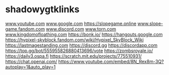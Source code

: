 # shadowygtklinks
www.youtube.com
www.google.com
https://slopegame.online
www.slope-game.fandom.com
www.discord.com
www.torn.com
www.kingdomofloathing.com
https://bonk.io/
https://hangouts.google.com
https://hypixel-skyblock.fandom.com/wiki/Hypixel_SkyBlock_Wiki
https://lastmagestanding.com
https://discord.gg
https://discordapp.com
https://top.gg/bot/555955826880413696/vote
https://zombsroyale.io/
https://daily3.ospa.fi
https://scratch.mit.edu/projects/775510931/
https://chat.openai.com/
https://www.youtube.com/embed/8N_Rex8m-3Q?autoplay=1&auto_play=1
